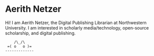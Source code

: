 # Aerith Netzer

Hi! I am Aerith Netzer, the Digital Publishing Librarian at Northwestern University. I am interested in scholarly media/technology, open-source scholarship, and digital publishing. 
```
    /\_/\  
 =( o   o )=
-------------
```
